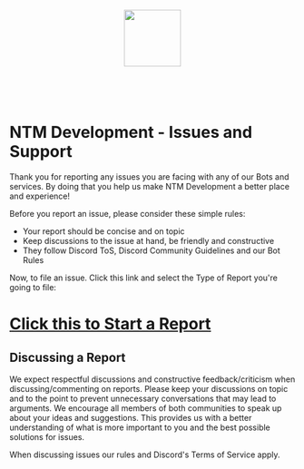 <center><img src="https://i.imgur.com/v471C1j.png" width="auto" height="100px" style="padding: 60px;"></center>

# NTM Development - Issues and Support

Thank you for reporting any issues you are facing with any of our Bots and services. By doing that you help us make NTM Development a better place and experience!

Before you report an issue, please consider these simple rules:

- Your report should be concise and on topic
- Keep discussions to the issue at hand, be friendly and constructive
- They follow Discord ToS, Discord Community Guidelines and our Bot Rules

Now, to file an issue. Click this link and select the Type of Report you're going to file:

# [Click this to Start a Report](https://github.com/ntm-development/issues/issues/new/choose)



## Discussing a Report

We expect respectful discussions and constructive feedback/criticism when discussing/commenting on reports. Please keep your discussions on topic and to the point to prevent unnecessary conversations that may lead to arguments.
We encourage all members of both communities to speak up about your ideas and suggestions. This provides us with a better understanding of what is more important to you and the best possible solutions for issues.

When discussing issues our rules and Discord's Terms of Service apply.
